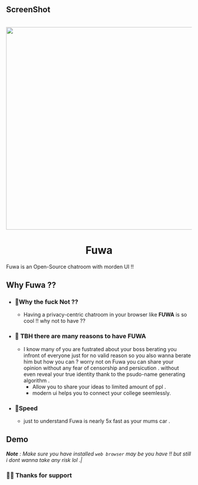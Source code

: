 ## ScreenShot
<p align="center" >
    <br>
    <img src="/screenshot.png" width="550">

<br>
</p>
<h1 align="center" >Fuwa</h1>

Fuwa is an Open-Source chatroom with morden UI !!

## Why Fuwa ??

- ### 🎋Why the fuck Not ??

  - Having a privacy-centric chatroom in your browser like **FUWA** is so cool !! why not to have  ??

- ### 🎃 TBH there are many reasons to have FUWA

  - I know many of you are fustrated about your boss berating you infront of everyone just for no valid reason so you also wanna berate him but how you can ? worry not on Fuwa you can share your opinion without any fear of censorship and persicution . without even reveal your true identity thank to the psudo-name generating algorithm .
    - Allow you to share your ideas to limited amount of ppl .
    - modern ui helps you to connect your college seemlessly.

- ### 🚀Speed

  - just to understand Fuwa is nearly 5x fast as your mums car  .

## Demo


_**Note** : Make sure you have installed `web browser` may be you have !! but still i dont wanna take any risk lol .|_

### 🐱‍👤 Thanks for support

